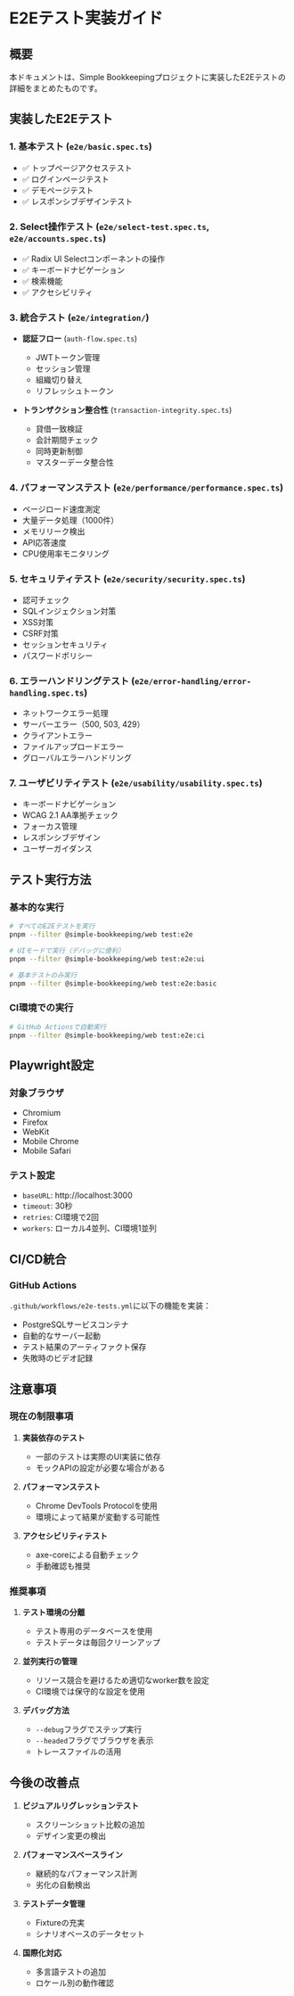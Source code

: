 # E2Eテスト実装ガイド

## 概要

本ドキュメントは、Simple Bookkeepingプロジェクトに実装したE2Eテストの詳細をまとめたものです。

## 実装したE2Eテスト

### 1. 基本テスト (`e2e/basic.spec.ts`)

- ✅ トップページアクセステスト
- ✅ ログインページテスト
- ✅ デモページテスト
- ✅ レスポンシブデザインテスト

### 2. Select操作テスト (`e2e/select-test.spec.ts`, `e2e/accounts.spec.ts`)

- ✅ Radix UI Selectコンポーネントの操作
- ✅ キーボードナビゲーション
- ✅ 検索機能
- ✅ アクセシビリティ

### 3. 統合テスト (`e2e/integration/`)

- **認証フロー** (`auth-flow.spec.ts`)
  - JWTトークン管理
  - セッション管理
  - 組織切り替え
  - リフレッシュトークン

- **トランザクション整合性** (`transaction-integrity.spec.ts`)
  - 貸借一致検証
  - 会計期間チェック
  - 同時更新制御
  - マスターデータ整合性

### 4. パフォーマンステスト (`e2e/performance/performance.spec.ts`)

- ページロード速度測定
- 大量データ処理（1000件）
- メモリリーク検出
- API応答速度
- CPU使用率モニタリング

### 5. セキュリティテスト (`e2e/security/security.spec.ts`)

- 認可チェック
- SQLインジェクション対策
- XSS対策
- CSRF対策
- セッションセキュリティ
- パスワードポリシー

### 6. エラーハンドリングテスト (`e2e/error-handling/error-handling.spec.ts`)

- ネットワークエラー処理
- サーバーエラー（500, 503, 429）
- クライアントエラー
- ファイルアップロードエラー
- グローバルエラーハンドリング

### 7. ユーザビリティテスト (`e2e/usability/usability.spec.ts`)

- キーボードナビゲーション
- WCAG 2.1 AA準拠チェック
- フォーカス管理
- レスポンシブデザイン
- ユーザーガイダンス

## テスト実行方法

### 基本的な実行

```bash
# すべてのE2Eテストを実行
pnpm --filter @simple-bookkeeping/web test:e2e

# UIモードで実行（デバッグに便利）
pnpm --filter @simple-bookkeeping/web test:e2e:ui

# 基本テストのみ実行
pnpm --filter @simple-bookkeeping/web test:e2e:basic
```

### CI環境での実行

```bash
# GitHub Actionsで自動実行
pnpm --filter @simple-bookkeeping/web test:e2e:ci
```

## Playwright設定

### 対象ブラウザ

- Chromium
- Firefox
- WebKit
- Mobile Chrome
- Mobile Safari

### テスト設定

- `baseURL`: http://localhost:3000
- `timeout`: 30秒
- `retries`: CI環境で2回
- `workers`: ローカル4並列、CI環境1並列

## CI/CD統合

### GitHub Actions

`.github/workflows/e2e-tests.yml`に以下の機能を実装：

- PostgreSQLサービスコンテナ
- 自動的なサーバー起動
- テスト結果のアーティファクト保存
- 失敗時のビデオ記録

## 注意事項

### 現在の制限事項

1. **実装依存のテスト**
   - 一部のテストは実際のUI実装に依存
   - モックAPIの設定が必要な場合がある

2. **パフォーマンステスト**
   - Chrome DevTools Protocolを使用
   - 環境によって結果が変動する可能性

3. **アクセシビリティテスト**
   - axe-coreによる自動チェック
   - 手動確認も推奨

### 推奨事項

1. **テスト環境の分離**
   - テスト専用のデータベースを使用
   - テストデータは毎回クリーンアップ

2. **並列実行の管理**
   - リソース競合を避けるため適切なworker数を設定
   - CI環境では保守的な設定を使用

3. **デバッグ方法**
   - `--debug`フラグでステップ実行
   - `--headed`フラグでブラウザを表示
   - トレースファイルの活用

## 今後の改善点

1. **ビジュアルリグレッションテスト**
   - スクリーンショット比較の追加
   - デザイン変更の検出

2. **パフォーマンスベースライン**
   - 継続的なパフォーマンス計測
   - 劣化の自動検出

3. **テストデータ管理**
   - Fixtureの充実
   - シナリオベースのデータセット

4. **国際化対応**
   - 多言語テストの追加
   - ロケール別の動作確認
